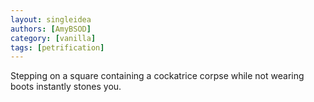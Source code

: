 ```yaml
---
layout: singleidea
authors: [AmyBSOD]
category: [vanilla]
tags: [petrification]
---
```

Stepping on a square containing a cockatrice corpse while not wearing boots instantly stones you.
